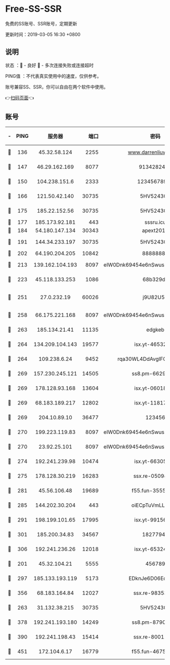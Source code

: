 # Free-SS-SSR

免费的SS账号、SSR账号，定期更新

更新时间：2019-03-05 16:30 +0800

## 说明

状态     ：🙂 - 良好 🙁 - 多次连接失败或连接超时

PING值   ：不代表真实使用中的速度，仅供参考。

账号兼容SS、SSR，你可以自由在两个软件中使用。

👉[扫码页面](https://liesauer.github.io/free-ss-ssr.github.io/)👈

## 账号

|-|PING|服务器|端口|密码|加密方式|区域|
|:----:|:----:|:-----:|-----:|:----:|:----:|:----:|
|🙂|136|45.32.58.124|2255|www.darrenliuwei.com|aes-256-cfb|JP|
|🙂|147|46.29.162.169|8077|9134282479|aes-256-cfb|RU|
|🙂|150|104.238.151.6|2333|12345678900|aes-256-cfb|JP|
|🙂|166|121.50.42.140|30735|5HV52430C|aes-256-cfb|JP|
|🙂|175|185.22.152.56|30735|5HV52430C|aes-256-cfb|RU|
|🙂|177|185.173.92.181|443|sssru.icu|rc4-md5|RU|
|🙂|184|54.180.147.134|30343|apext2019|chacha20|KR|
|🙂|191|144.34.233.197|30735|5HV52430C|aes-256-cfb|US|
|🙂|202|64.190.204.205|10842|88888888|rc4-md5|US|
|🙂|213|139.162.104.193|8097|eIW0Dnk69454e6nSwuspv9DmS201tQ0D|aes-256-cfb|JP|
|🙂|223|45.118.133.253|1086|68b329da|aes-256-cfb|SG|
|🙂|251|27.0.232.19|60026|j9U82U53|xchacha20-ietf-poly1305|HK|
|🙂|258|66.175.221.168|8097|eIW0Dnk69454e6nSwuspv9DmS201tQ0D|aes-256-cfb|US|
|🙂|263|185.134.21.41|11135|edgkeb|aes-256-cfb|GB|
|🙂|264|134.209.104.143|19577|isx.yt-46532093|aes-256-cfb|SG|
|🙂|264|109.238.6.24|9452|rqa30WL4DdAvgIFG6Fs3znzTa|aes-256-cfb|FR|
|🙂|269|157.230.245.121|14505|ss8.pm-66291298|aes-256-cfb|SG|
|🙂|269|178.128.93.168|13604|isx.yt-06018557|aes-256-cfb|SG|
|🙂|269|68.183.189.217|12802|isx.yt-11817272|aes-256-cfb|SG|
|🙂|269|204.10.89.10|36477|123456|aes-256-cfb|US|
|🙂|270|199.223.119.83|8097|eIW0Dnk69454e6nSwuspv9DmS201tQ0D|aes-256-cfb|US|
|🙂|270|23.92.25.101|8097|eIW0Dnk69454e6nSwuspv9DmS201tQ0D|aes-256-cfb|US|
|🙂|274|192.241.239.98|10474|isx.yt-66305789|aes-256-cfb|US|
|🙂|275|178.128.30.219|16283|ssx.re-05098737|aes-256-cfb|SG|
|🙂|281|45.56.106.48|19689|f55.fun-35553896|aes-256-cfb|US|
|🙂|285|144.202.30.204|443|oiECpTuVmLLxk4Ts|aes-256-cfb|US|
|🙂|291|198.199.101.65|17995|isx.yt-99156617|aes-256-cfb|US|
|🙂|301|185.200.34.83|34567|18277940|aes-256-cfb|US|
|🙂|306|192.241.236.26|12018|isx.yt-65324687|aes-256-cfb|US|
|🙂|201|45.32.104.21|5555|456789|aes-256-cfb|SG|
|🙂|297|185.133.193.119|5173|EDknJe6D06EoWDaw|aes-256-cfb|US|
|🙂|356|68.183.164.84|12027|ssx.re-98353695|aes-256-cfb|US|
|🙁|263|31.132.38.215|30735|5HV52430C|aes-256-cfb|US|
|🙁|378|192.241.193.180|14249|ss8.pm-87905446|aes-256-cfb|US|
|🙁|390|192.241.198.43|15414|ssx.re-80011853|aes-256-cfb|US|
|🙁|451|172.104.6.17|16779|f55.fun-46758883|aes-256-cfb|US|
